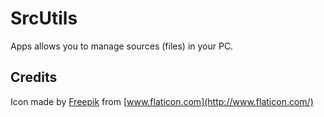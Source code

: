 # SrcUtils

Apps allows you to manage sources (files) in your PC.

## Credits

Icon made by [Freepik](https://www.flaticon.com/authors/freepik) from [www.flaticon.com](http://www.flaticon.com/)
